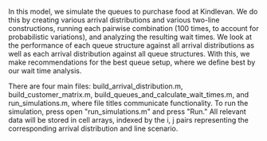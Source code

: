 In this model, we simulate the queues to purchase food at Kindlevan. We do this by creating various arrival distributions and various two-line constructions, running each pairwise combination (100 times, to account for probabilistic variations), and analyzing the resulting wait times. We look at the performance of each queue structure against all arrival distributions as well as each arrival distribution against all queue structures. With this, we make recommendations for the best queue setup, where we define best by our wait time analysis.

There are four main files: build_arrival_distribution.m, build_customer_matrix.m, build_queues_and_calculate_wait_times.m, and run_simulations.m, where file titles communicate functionality. To run the simulation, press open "run_simulations.m" and press "Run." All relevant data will be stored in cell arrays, indexed by the i, j pairs representing the corresponding arrival distribution and line scenario. 
